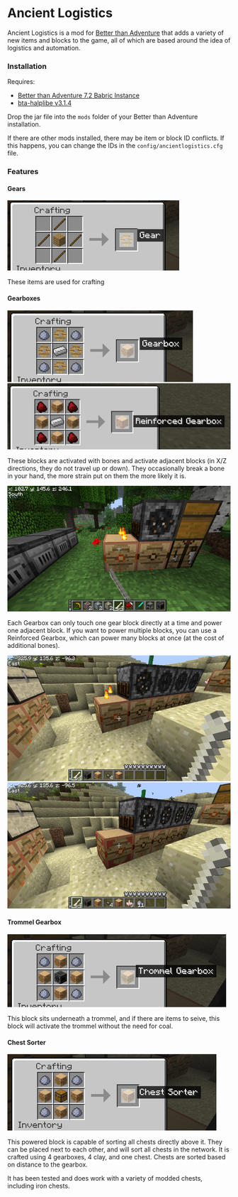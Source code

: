 # Ancient Logistics

Ancient Logistics is a mod for [Better than Adventure](https://betterthanadventure.net/) that adds a variety of new items and blocks to the game, all of which are based around the idea of logistics and automation.

### Installation

Requires:
- [Better than Adventure 7.2 Babric Instance](https://github.com/Turnip-Labs/babric-instance-repo/releases/tag/v7.2_01)
- [bta-halplibe v3.1.4](https://github.com/Turnip-Labs/bta-halplibe/releases/tag/3.1.4)

Drop the jar file into the `mods` folder of your Better than Adventure installation.

If there are other mods installed, there may be item or block ID conflicts. If this happens, you can change the IDs in the `config/ancientlogistics.cfg` file.

### Features

#### Gears

![Gear](.github/images/gear.png)

These items are used for crafting

#### Gearboxes

![Gearbox](.github/images/gearbox.png)
![Reinforced Gearbox](.github/images/reinforced_gearbox.png)

These blocks are activated with bones and activate adjacent blocks (in X/Z directions, they do not travel up or down). They occasionally break a bone in your hand, the more strain put on them the more likely it is.

![Gearbox in use](.github/images/gearbox_in_use.png)

Each Gearbox can only touch one gear block directly at a time and power one adjacent block. If you want to power multiple blocks, you can use a Reinforced Gearbox, which can power many blocks at once (at the cost of additional bones).

![Gearbox powers 1 machine](.github/images/regular_gearbox_vs.png)
![Reinforced Gearbox powers multiple machines](.github/images/reinforced_gearbox_vs.png)

#### Trommel Gearbox

![Trommel Gearbox](.github/images/trommelgearbox.png)

This block sits underneath a trommel, and if there are items to seive, this block will activate the trommel without the need for coal.

#### Chest Sorter

![Chest Sorter](.github/images/chestsorter.png)

This powered block is capable of sorting all chests directly above it. They can be placed next to each other, and will sort all chests in the network. It is crafted using 4 gearboxes, 4 clay, and one chest. Chests are sorted based on distance to the gearbox.

It has been tested and does work with a variety of modded chests, including iron chests.
